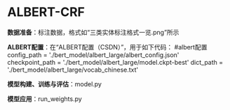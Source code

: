 # ALBERT-CRF
**数据准备**：标注数据，格式如“三类实体标注格式一览.png”所示

**ALBERT配置**：在“ALBERT配置（CSDN）”，用于如下代码：
#albert配置
config_path = './bert_model/albert_large/albert_config.json'
checkpoint_path = './bert_model/albert_large/model.ckpt-best'
dict_path = './bert_model/albert_large/vocab_chinese.txt'

**模型构建、训练与评估**：model.py

**模型应用**：run_weights.py 
